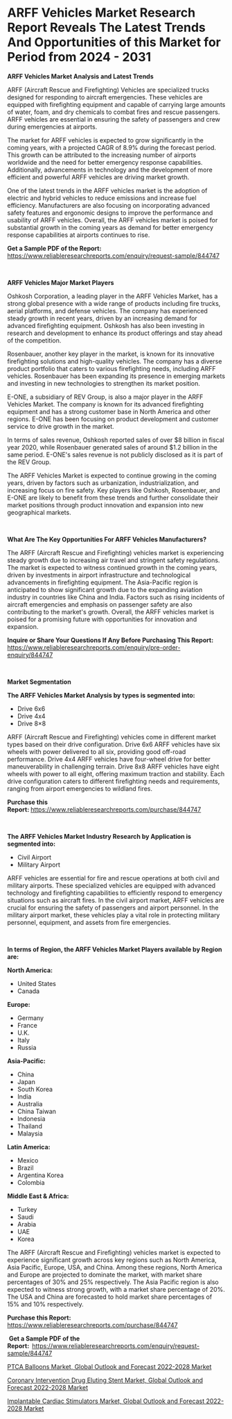 <p><h1>ARFF Vehicles Market Research Report Reveals The Latest Trends And Opportunities of this Market for Period from 2024 - 2031</h1></p><p><strong>ARFF Vehicles Market Analysis and Latest Trends</strong></p>
<p><p>ARFF (Aircraft Rescue and Firefighting) Vehicles are specialized trucks designed for responding to aircraft emergencies. These vehicles are equipped with firefighting equipment and capable of carrying large amounts of water, foam, and dry chemicals to combat fires and rescue passengers. ARFF vehicles are essential in ensuring the safety of passengers and crew during emergencies at airports.</p><p>The market for ARFF vehicles is expected to grow significantly in the coming years, with a projected CAGR of 8.9% during the forecast period. This growth can be attributed to the increasing number of airports worldwide and the need for better emergency response capabilities. Additionally, advancements in technology and the development of more efficient and powerful ARFF vehicles are driving market growth.</p><p>One of the latest trends in the ARFF vehicles market is the adoption of electric and hybrid vehicles to reduce emissions and increase fuel efficiency. Manufacturers are also focusing on incorporating advanced safety features and ergonomic designs to improve the performance and usability of ARFF vehicles. Overall, the ARFF vehicles market is poised for substantial growth in the coming years as demand for better emergency response capabilities at airports continues to rise.</p></p>
<p><strong>Get a Sample PDF of the Report:&nbsp;</strong> <a href="https://www.reliableresearchreports.com/enquiry/request-sample/844747">https://www.reliableresearchreports.com/enquiry/request-sample/844747</a></p>
<p>&nbsp;</p>
<p><strong>ARFF Vehicles Major Market Players</strong></p>
<p><p>Oshkosh Corporation, a leading player in the ARFF Vehicles Market, has a strong global presence with a wide range of products including fire trucks, aerial platforms, and defense vehicles. The company has experienced steady growth in recent years, driven by an increasing demand for advanced firefighting equipment. Oshkosh has also been investing in research and development to enhance its product offerings and stay ahead of the competition.</p><p>Rosenbauer, another key player in the market, is known for its innovative firefighting solutions and high-quality vehicles. The company has a diverse product portfolio that caters to various firefighting needs, including ARFF vehicles. Rosenbauer has been expanding its presence in emerging markets and investing in new technologies to strengthen its market position.</p><p>E-ONE, a subsidiary of REV Group, is also a major player in the ARFF Vehicles Market. The company is known for its advanced firefighting equipment and has a strong customer base in North America and other regions. E-ONE has been focusing on product development and customer service to drive growth in the market.</p><p>In terms of sales revenue, Oshkosh reported sales of over $8 billion in fiscal year 2020, while Rosenbauer generated sales of around $1.2 billion in the same period. E-ONE's sales revenue is not publicly disclosed as it is part of the REV Group.</p><p>The ARFF Vehicles Market is expected to continue growing in the coming years, driven by factors such as urbanization, industrialization, and increasing focus on fire safety. Key players like Oshkosh, Rosenbauer, and E-ONE are likely to benefit from these trends and further consolidate their market positions through product innovation and expansion into new geographical markets.</p></p>
<p>&nbsp;</p>
<p><strong>What Are The Key Opportunities For ARFF Vehicles Manufacturers?</strong></p>
<p><p>The ARFF (Aircraft Rescue and Firefighting) vehicles market is experiencing steady growth due to increasing air travel and stringent safety regulations. The market is expected to witness continued growth in the coming years, driven by investments in airport infrastructure and technological advancements in firefighting equipment. The Asia-Pacific region is anticipated to show significant growth due to the expanding aviation industry in countries like China and India. Factors such as rising incidents of aircraft emergencies and emphasis on passenger safety are also contributing to the market's growth. Overall, the ARFF vehicles market is poised for a promising future with opportunities for innovation and expansion.</p></p>
<p><strong>Inquire or Share Your Questions If Any Before Purchasing This Report:</strong> <a href="https://www.reliableresearchreports.com/enquiry/pre-order-enquiry/844747">https://www.reliableresearchreports.com/enquiry/pre-order-enquiry/844747</a></p>
<p>&nbsp;</p>
<p><strong>Market Segmentation</strong></p>
<p><strong>The ARFF Vehicles Market Analysis by types is segmented into:</strong></p>
<p><ul><li>Drive 6x6</li><li>Drive 4x4</li><li>Drive 8×8</li></ul></p>
<p><p>ARFF (Aircraft Rescue and Firefighting) vehicles come in different market types based on their drive configuration. Drive 6x6 ARFF vehicles have six wheels with power delivered to all six, providing good off-road performance. Drive 4x4 ARFF vehicles have four-wheel drive for better maneuverability in challenging terrain. Drive 8x8 ARFF vehicles have eight wheels with power to all eight, offering maximum traction and stability. Each drive configuration caters to different firefighting needs and requirements, ranging from airport emergencies to wildland fires.</p></p>
<p><strong>Purchase this Report:&nbsp;</strong><a href="https://www.reliableresearchreports.com/purchase/844747">https://www.reliableresearchreports.com/purchase/844747</a></p>
<p>&nbsp;</p>
<p><strong>The ARFF Vehicles Market Industry Research by Application is segmented into:</strong></p>
<p><ul><li>Civil Airport</li><li>Military Airport</li></ul></p>
<p><p>ARFF vehicles are essential for fire and rescue operations at both civil and military airports. These specialized vehicles are equipped with advanced technology and firefighting capabilities to efficiently respond to emergency situations such as aircraft fires. In the civil airport market, ARFF vehicles are crucial for ensuring the safety of passengers and airport personnel. In the military airport market, these vehicles play a vital role in protecting military personnel, equipment, and assets from fire emergencies.</p></p>
<p>&nbsp;</p>
<p><strong>In terms of Region, the ARFF Vehicles Market Players available by Region are:</strong></p>
<p>
    <p> <strong> North America: </strong>
        <ul>
            <li>United States</li>
            <li>Canada</li>
        </ul>
        </p> 
    <p> <strong> Europe: </strong>
        <ul>
            <li>Germany</li>
            <li>France</li>
            <li>U.K.</li>
            <li>Italy</li>
            <li>Russia</li>
        </ul>
        </p> 
    <p> <strong> Asia-Pacific: </strong>
        <ul>
            <li>China</li>
            <li>Japan</li>
            <li>South Korea</li>
            <li>India</li>
            <li>Australia</li>
            <li>China Taiwan</li>
            <li>Indonesia</li>
            <li>Thailand</li>
            <li>Malaysia</li>
        </ul>
        </p> 
    <p> <strong> Latin America: </strong>
        <ul>
            <li>Mexico</li>
            <li>Brazil</li>
            <li>Argentina Korea</li>
            <li>Colombia</li>
        </ul>
        </p> 
    <p> <strong> Middle East & Africa: </strong>
        <ul>
            <li>Turkey</li>
            <li>Saudi</li>
            <li>Arabia</li>
            <li>UAE</li>
            <li>Korea</li>
        </ul>
    </p>
    </p>
<p><p>The ARFF (Aircraft Rescue and Firefighting) vehicles market is expected to experience significant growth across key regions such as North America, Asia Pacific, Europe, USA, and China. Among these regions, North America and Europe are projected to dominate the market, with market share percentages of 30% and 25% respectively. The Asia Pacific region is also expected to witness strong growth, with a market share percentage of 20%. The USA and China are forecasted to hold market share percentages of 15% and 10% respectively.</p></p>
<p><strong>Purchase this Report: </strong><a href="https://www.reliableresearchreports.com/purchase/844747">https://www.reliableresearchreports.com/purchase/844747</a></p>
<p>&nbsp;<strong>Get a Sample PDF of the Report:&nbsp;&nbsp;</strong><a href="https://www.reliableresearchreports.com/enquiry/request-sample/844747">https://www.reliableresearchreports.com/enquiry/request-sample/844747</a></p>
<p><strong></strong></p>
<p><p><a href="https://view.publitas.com/reportprime-1/ptca-balloons-market-global-outlook-and-forecast-2022-2028-market-research-report-provides-thorough-industry-overview-which-offers-an-in-depth-analysis-of-product-trends-and-new-market-divisions/">PTCA Balloons Market, Global Outlook and Forecast 2022-2028 Market</a></p><p><a href="https://view.publitas.com/reportprime-1/coronary-intervention-drug-eluting-stent-market-global-outlook-and-forecast-2022-2028-market-challenges-opportunities-and-growth-drivers-and-major-market-players-forecasted-for-period-from-2023-2030/">Coronary Intervention Drug Eluting Stent Market, Global Outlook and Forecast 2022-2028 Market</a></p><p><a href="https://view.publitas.com/reportprime-1/implantable-cardiac-stimulators-market-global-outlook-and-forecast-2022-2028-market-challenges-opportunities-and-growth-drivers-and-major-market-players-forecasted-for-period-from-2023-2030/">Implantable Cardiac Stimulators Market, Global Outlook and Forecast 2022-2028 Market</a></p></p>